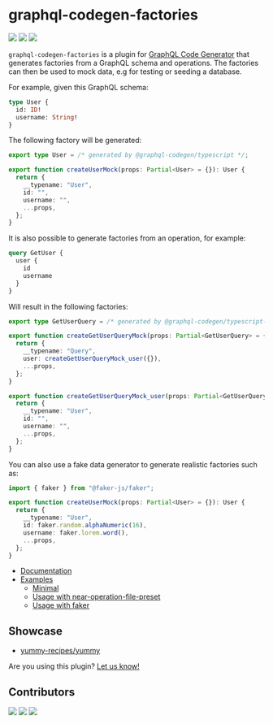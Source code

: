# graphql-codegen-factories

![](https://img.shields.io/github/license/zhouzi/graphql-codegen-factories?style=for-the-badge) ![](https://img.shields.io/github/workflow/status/zhouzi/graphql-codegen-factories/CI/main?style=for-the-badge) ![](https://img.shields.io/npm/v/graphql-codegen-factories?style=for-the-badge)

`graphql-codegen-factories` is a plugin for [GraphQL Code Generator](https://www.graphql-code-generator.com/) that generates factories from a GraphQL schema and operations.
The factories can then be used to mock data, e.g for testing or seeding a database.

For example, given this GraphQL schema:

```graphql
type User {
  id: ID!
  username: String!
}
```

The following factory will be generated:

```typescript
export type User = /* generated by @graphql-codegen/typescript */;

export function createUserMock(props: Partial<User> = {}): User {
  return {
    __typename: "User",
    id: "",
    username: "",
    ...props,
  };
}
```

It is also possible to generate factories from an operation, for example:

```graphql
query GetUser {
  user {
    id
    username
  }
}
```

Will result in the following factories:

```typescript
export type GetUserQuery = /* generated by @graphql-codegen/typescript-operations */;

export function createGetUserQueryMock(props: Partial<GetUserQuery> = {}): GetUserQuery {
  return {
    __typename: "Query",
    user: createGetUserQueryMock_user({}),
    ...props,
  };
}

export function createGetUserQueryMock_user(props: Partial<GetUserQuery["user"]> = {}): GetUserQuery["user"] {
  return {
    __typename: "User",
    id: "",
    username: "",
    ...props,
  };
}
```

You can also use a fake data generator to generate realistic factories such as:

```typescript
import { faker } from "@faker-js/faker";

export function createUserMock(props: Partial<User> = {}): User {
  return {
    __typename: "User",
    id: faker.random.alphaNumeric(16),
    username: faker.lorem.word(),
    ...props,
  };
}
```

- [Documentation](https://gabinaureche.com/graphql-codegen-factories/)
- [Examples](https://github.com/zhouzi/graphql-codegen-factories/tree/main/examples)
  - [Minimal](https://stackblitz.com/github/zhouzi/graphql-codegen-factories/tree/main/examples/minimal)
  - [Usage with near-operation-file-preset](https://stackblitz.com/github/zhouzi/graphql-codegen-factories/tree/main/examples/usage-with-near-operation-file-preset)
  - [Usage with faker](https://stackblitz.com/github/zhouzi/graphql-codegen-factories/tree/main/examples/usage-with-faker)

## Showcase

- [yummy-recipes/yummy](https://github.com/yummy-recipes/yummy)

Are you using this plugin? [Let us know!](https://github.com/zhouzi/graphql-codegen-factories/issues/new)

## Contributors

[![](https://github.com/zhouzi.png?size=50)](https://github.com/zhouzi)
[![](https://github.com/ertrzyiks.png?size=50)](https://github.com/ertrzyiks)
[![](https://github.com/jongbelegen.png?size=50)](https://github.com/jongbelegen)
